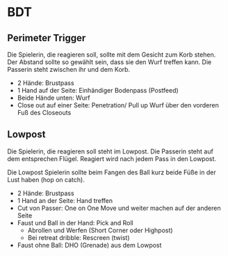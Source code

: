 # BDT

## Perimeter Trigger

Die Spielerin, die reagieren soll, sollte mit dem Gesicht zum Korb stehen. Der Abstand sollte so gewählt sein, dass sie den Wurf treffen kann. Die Passerin steht zwischen ihr und dem Korb.

- 2 Hände: Brustpass
- 1 Hand auf der Seite: Einhändiger Bodenpass (Postfeed)
- Beide Hände unten: Wurf
- Close out auf einer Seite: Penetration/ Pull up Wurf über den vorderen Fuß des Closeouts

## Lowpost

Die Spielerin, die reagieren soll steht im Lowpost. Die Passerin steht auf dem entsprechen Flügel. Reagiert wird nach jedem Pass in den Lowpost.

Die Lowpost Spielerin sollte beim Fangen des Ball kurz beide Füße in der Lust haben (hop on catch).

- 2 Hände: Brustpass
- 1 Hand an der Seite: Hand treffen
- Cut von Passer: One on One Move und weiter machen auf der anderen Seite
- Faust und Ball in der Hand: Pick and Roll
  - Abrollen und Werfen (Short Corner oder Highpost)
  - Bei retreat dribble: Rescreen (twist)
- Faust ohne Ball: DHO (Grenade) aus dem Lowpost
